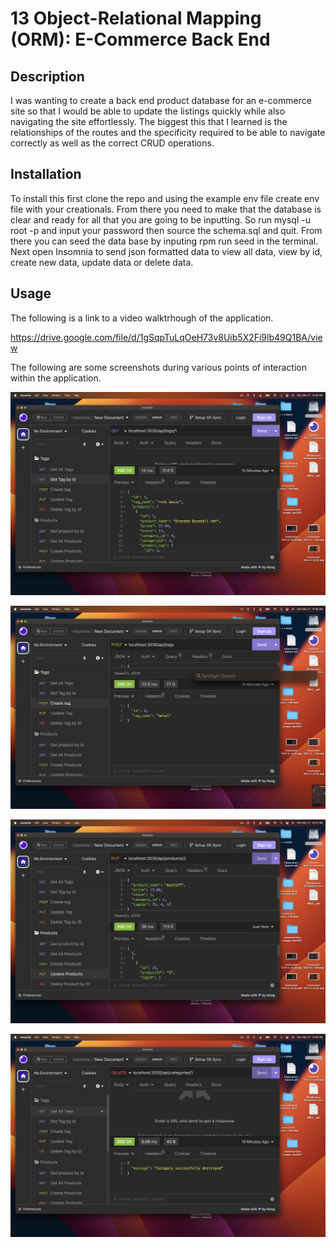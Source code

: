 # 13 Object-Relational Mapping (ORM): E-Commerce Back End

## Description

I was wanting to create a back end  product database for an e-commerce site so that I would be able to update the listings quickly while also navigating the site effortlessly.  The biggest this that I learned is the relationships of the routes and the specificity required to be able to navigate correctly as well as the correct CRUD operations.

## Installation

To install this first clone the repo and using the example env file create env file with your creationals.  From there you need to make that the database is clear and ready for all that you are going to be inputting.  So run mysql -u root -p and input your password then source the schema.sql and quit.  From there you can seed the data base by inputing rpm run seed in the terminal.  Next open Insomnia to send json formatted data to view all data, view by id, create new data, update data or delete data.

## Usage

The following is a link to a video walktrhough of the application.

https://drive.google.com/file/d/1gSqpTuLqOeH73v8Uib5X2Fi9lb49Q1BA/view 

The following are some screenshots during various points of interaction within the application.

![Screenshot of Getting by ID](./Assets/tagByID.png)

![Screenshot of creating a new one](./Assets/Create.png)

![Screenshot of updating](./Assets/Update.png)

![Screenshot of deleting](./Assets/destroyScreenshot.png)